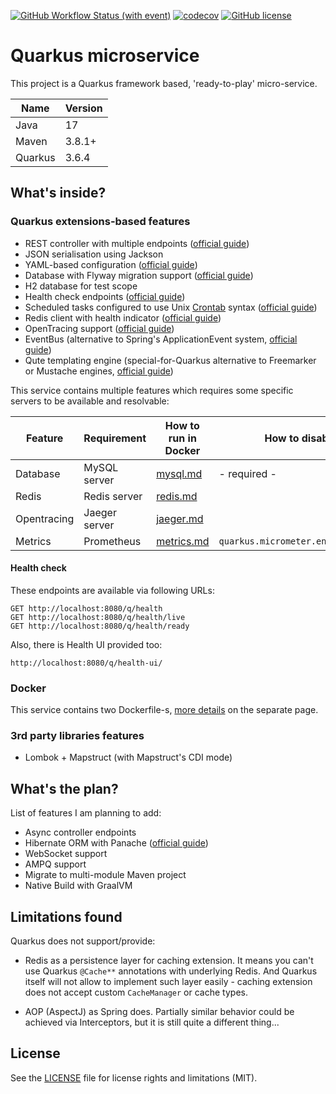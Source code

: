 [![GitHub Workflow Status (with event)](https://img.shields.io/github/actions/workflow/status/starichkov/quarkus-micro-service/maven.yml?style=for-the-badge)](https://github.com/starichkov/quarkus-micro-service/actions/workflows/maven.yml)
[![codecov](https://img.shields.io/codecov/c/github/starichkov/quarkus-micro-service?style=for-the-badge)](https://codecov.io/gh/starichkov/quarkus-micro-service)
[![GitHub license](https://img.shields.io/github/license/starichkov/quarkus-micro-service?style=for-the-badge)](https://github.com/starichkov/quarkus-micro-service/blob/main/LICENSE.md)

Quarkus microservice
=
This project is a Quarkus framework based, 'ready-to-play' micro-service.

| Name    | Version |
|---------|---------|
| Java    | 17      |
| Maven   | 3.8.1+  |
| Quarkus | 3.6.4   |

## What's inside?

### Quarkus extensions-based features

- REST controller with multiple endpoints ([official guide](https://quarkus.io/guides/rest-json))
- JSON serialisation using Jackson
- YAML-based configuration ([official guide](https://quarkus.io/guides/config-yaml))
- Database with Flyway migration support ([official guide](https://quarkus.io/guides/flyway))
- H2 database for test scope
- Health check endpoints ([official guide](https://quarkus.io/guides/smallrye-health))
- Scheduled tasks configured to use Unix [Crontab](https://crontab.guru/) syntax ([official guide](https://quarkus.io/guides/scheduler-reference))
- Redis client with health indicator ([official guide](https://quarkus.io/guides/redis))
- OpenTracing support ([official guide](https://quarkus.io/guides/opentracing))
- EventBus (alternative to Spring's ApplicationEvent system, [official guide](https://quarkus.io/guides/reactive-event-bus))
- Qute templating engine (special-for-Quarkus alternative to Freemarker or Mustache engines, [official guide](https://quarkus.io/guides/qute-reference))

This service contains multiple features which requires some specific servers to be available and resolvable:

| Feature     | Requirement   | How to run in Docker                       | How to disable                     |
|-------------|---------------|--------------------------------------------|------------------------------------|
| Database    | MySQL server  | [mysql.md](/documentation/mysql.md)        | - required -                       |
| Redis       | Redis server  | [redis.md](/documentation/redis.md)        |                                    |
| Opentracing | Jaeger server | [jaeger.md](/documentation/jaeger.md)      |                                    |
| Metrics     | Prometheus    | [metrics.md](/documentation/prometheus.md) | `quarkus.micrometer.enabled=false` |

#### Health check

These endpoints are available via following URLs:

```
GET http://localhost:8080/q/health
GET http://localhost:8080/q/health/live
GET http://localhost:8080/q/health/ready
```

Also, there is Health UI provided too:

```
http://localhost:8080/q/health-ui/
```

### Docker

This service contains two Dockerfile-s, [more details](/documentation/DOCKER.md) on the separate page.

### 3rd party libraries features

- Lombok + Mapstruct (with Mapstruct's CDI mode)

## What's the plan?

List of features I am planning to add:

- Async controller endpoints
- Hibernate ORM with Panache ([official guide](https://quarkus.io/guides/hibernate-orm-panache))
- WebSocket support
- AMPQ support
- Migrate to multi-module Maven project
- Native Build with GraalVM

## Limitations found

Quarkus does not support/provide:

- Redis as a persistence layer for caching extension. It means you can't use Quarkus `@Cache**` annotations with underlying Redis.
  And Quarkus itself will not allow to implement such layer easily - caching extension does not accept custom `CacheManager` or cache types.

- AOP (AspectJ) as Spring does. Partially similar behavior could be achieved via Interceptors, but it is still quite a different thing...

## License

See the [LICENSE](LICENSE.md) file for license rights and limitations (MIT).
